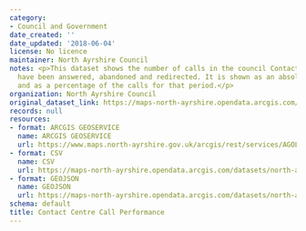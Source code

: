```yaml
---
category:
- Council and Government
date_created: ''
date_updated: '2018-06-04'
license: No licence
maintainer: North Ayrshire Council
notes: <p>This dataset shows the number of calls in the council Contact Centre that
  have been answered, abandoned and redirected. It is shown as an absolute number
  and as a percentage of the calls for that period.</p>
organization: North Ayrshire Council
original_dataset_link: https://maps-north-ayrshire.opendata.arcgis.com/maps/north-ayrshire::contact-centre-call-performance
records: null
resources:
- format: ARCGIS GEOSERVICE
  name: ARCGIS GEOSERVICE
  url: https://www.maps.north-ayrshire.gov.uk/arcgis/rest/services/AGOL/Open_Data_Portal3/MapServer/27
- format: CSV
  name: CSV
  url: https://maps-north-ayrshire.opendata.arcgis.com/datasets/north-ayrshire::contact-centre-call-performance.csv?outSR=%7B%22latestWkid%22%3A27700%2C%22wkid%22%3A27700%7D
- format: GEOJSON
  name: GEOJSON
  url: https://maps-north-ayrshire.opendata.arcgis.com/datasets/north-ayrshire::contact-centre-call-performance.geojson?outSR=%7B%22latestWkid%22%3A27700%2C%22wkid%22%3A27700%7D
schema: default
title: Contact Centre Call Performance
---
```

